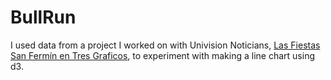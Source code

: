 # BullRun
I used data from a project I worked on with Univision Noticians, [Las Fiestas San Fermín en Tres Graficos](http://www.univision.com/noticias/univision-data/las-fiestas-de-san-fermin-en-tres-graficos), to experiment with making a line chart using d3.
